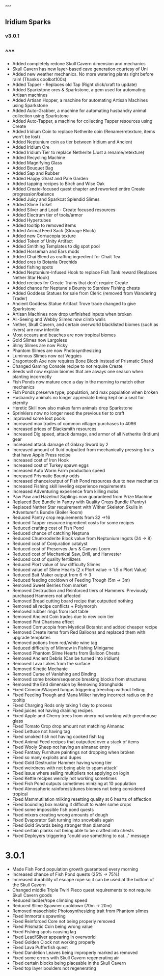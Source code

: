 ^^^
## Iridium Sparks
### v3.0.1
^^^
--- 
- Added completely redone Skull Cavern dimension and mechanics
- Skull Cavern has new layer-based cave generation courtesy of Uni
- Added new weather mechanics. No more watering plants right before rain! (Thanks coolbot100s)
- Added Tapper - Replaces old Tap (Right click/craft to update)
- Added Sparkstone ores & Sparkstone, a gem used for automating Artisan machines
- Added Artisan Hopper, a machine for automating Artisan Machines using Sparkstone
- Added Auto-Grabber, a machine for automating husbandry animal collection using Sparkstone
- Added Auto-Tapper, a machine for collecting Tapper resources using Create
- Added Iridium Coin to replace Netherite coin (Rename/retexture, items won't be lost)
- Added Neptunium coin as tier between Iridium and Ancient 
- Added Iridium Ore
- Added Iridium Tier to replace Netherite (Just a rename/retexture)
- Added Recycling Machine
- Added Magnifying Glass
- Added Bouquet Bag
- Added Sap and Rubber
- Added Happy Ghast and Pale Garden
- Added tapping recipes to Birch and Wise Oak
- Added Create-focused quest chapter and reworked entire Create progression/balance
- Added Juicy and Sparkcat Splendid Slimes
- Added Slime Ticket
- Added Silver and Lead - Create focused resources
- Added Electrum tier of tools/armor 
- Added Hypertubes
- Added tooltip to removed items
- Added Animal Feed Sack (Storage Block)
- Added new Cornucopia texture
- Added Token of Unity Artifact
- Added Smithing Templates to dig spot pool
- Added Horseman and Ears mods
- Added Chai Blend as crafting ingredient for Chait Tea
- Added ores to Botania Orechids
- Added fishing spots
- Added Neptunium-Infused Hook to replace Fish Tank reward (Replaces Nether Star Hook)
- Added recipes for Create Trains that don't require Create
- Added chance for Neptune's Bounty to Stardew Fishing chests
- Added Goddess Statues for sale from Cleric (removed from Wandering Trader)
- Ancient Goddess Statue Artifact Trove trade changed to give Sparkstone
- Artisan Machines now drop unfinished inputs when broken
- All-Seeing and Webby Slimes now climb walls
- Nether, Skull Cavern, and certain overworld blacklisted biomes (such as rivers) are now infertile
- Most oceans and beaches are now tropical biomes
- Gold Slimes now Largoless
- Slimy Slimes are now Picky
- Phantom Slimes are now Photosynthesizing 
- Luminous Slimes now eat Veggies
- Dragontooth Axe now requires Bone Block instead of Prismatic Shard
- Changed Gaming Console recipe to not require Create
- Seeds will now explain biomes that are always one season when planting incorrectly
- Fish Ponds now mature once a day in the morning to match other mechanics
- Fish Ponds preserve type, population, and max population when broken
- Husbandry animals no longer appreciate being kept on a seat for eternity
- Heretic Skill now also makes farm animals drop Sparkstone
- Sprinklers now no longer need the previous tier to craft
- Improved some loot pools
- Increased max trades of common villager purchases to 4096
- Increased prices of Blacksmith resources
- Increased Dig speed, attack damage, and armor of all Netherite (Iridium) gear
- Increased attack damage of Galaxy Sword by 2
- Increased amount of fluid outputted from mechanically pressing fruits that have Apple Press recipe
- Increased cost of Iron Hook
- Increased cost of Turkey spawn eggs
- Increased Auto Worm Farm production speed
- Increased Prismatic Bounty odds
- Increased chance/output of Fish Pond resources due to new mechanics
- Increased Fishing skill leveling experience requirements
- Increased Adventuring experience from killing mobs
- Paw Paw and Hazelnut Saplings now guaranteed from Prize Machine
- Replaced Bee Bundle in Pantry with Quality Crops Bundle (Pantry)
- Replaced Nether Star requirement with Wither Skeleton Skulls in Adventurer's Bundle (Boiler Room)
- Reduced Pantry crop requirements from 32 ->16
- Reduced Tapper resource ingredient costs for some recipes
- Reduced crafting cost of Fish Pond
- Reduced chance of catching Neptuna
- Reduced Chunkroderite Block value from Neptunium Ingots (24 -> 8)
- Reduced cost of Conjuration catalyst
- Reduced cost of Preserves Jars & Canvas Loom
- Reduced cost of Mechanical Saw, Drill, and Harvester
- Reduced cost of quality fertilizers
- Reduced Plort value of low difficulty Slimes
- Reduced value of Slime Hearts (2 x Plort value -> 1.5 x Plort Value)
- Reduced Bait Maker output from 6 -> 3
- Reduced feeding cooldown of Feeding Trough (5m -> 3m)
- Removed Sweet Berries from market
- Removed Destruction and Reinforced tiers of Hammers. Previously purchased Hammers not affected
- Removed Bread cutting board recipe that outputted nothing
- Removed all recipe conflicts + Polymorph
- Removed rubber rings from loot table
- Removed Ancient Coin trades due to new coin tier
- Removed Pint Charisma effect
- Removed Cornucopia from Mystical Botanist and added cheaper recipe
- Removed Create items from Red Balloons and replaced them with upgrade templates
- Removed potions from red/white wine tag
- Reduced difficulty of Minnow in Fishing Minigame
- Removed Phantom Slime Hearts from Balloon Chests
- Removed Ancient Debris (Can be turned into iridium)
- Removed Lava Lakes from the surface
- Removed Kinetic Mechanic
- Removed Curse of Vanishing and Binding
- Removed some broken/sequence breaking blocks from structures 
- Removed the End dimension by Removing Strongholds
- Fixed Crimson/Warped fungus triggering treechop without felling
- Fixed Feeding Trough and Mana Milker having incorrect radius on the tooltip
- Fixed Charging Rods only taking 1 day to process
- Fixed juices not having draining recipes
- Fixed Apple and Cherry trees from vinery not working with greenhouse glass
- Fixed Tomato Crop drop amount not matching Almanac
- Fixed Lettuce not having tag
- Fixed smoked fish not having cooked fish tag
- Fixed Animal Feed recipes that outputted over a stack of items
- Fixed Wooly Sheep not having an almanac entry
- Fixed Fantasy Furniture paintings not dropping when broken
- Fixed so many exploits and dupes
- Fixed Gold Destructor Hammer having wrong tier
- Fixed weirdness with not being able to spam attack'
- Fixed issue where selling multipliers not applying on login
- Fixed Kettle recipes weirdly not working sometimes
- Fixed Fish Pond outputs sometimes minizing at 10 population
- Fixed Atmospheric rainforest/dunes biomes not being considered tropical
- Fixed Mammutilation milking resetting quality at 6 hearts of affection
- Fixed bounding box making it difficult to water some crops
- Fixed some impossible fish pond quests
- Fixed mixers creating wrong amounts of dough
- Fixed Evaporator Salt turning into snowballs again
- Fixed Gold Swords being stronger than diamond
- Fixed certain planks not being able to be crafted into chests
- Fixed Deployers triggering "could use something to eat..." message

# 3.0.1
- Made Fish Pond population growth guaranteed every morning
- Increased chance of Fish Pond quests (25% -> 75%)
- Increased durability of escape rope so it can be used at the bottom of the Skull Cavern
- Changed middle Triple Twirl Pleco quest requirements to not require Skull Cavern goods
- Reduced ladder/rope climbing speed
- Reduced Slime Spawner cooldown (70m -> 20m)
- Removed masochistic Photosynthesizing trait from Phantom slimes
- Fixed Immortals spawning
- Fixed Reinforced Core not being properly removed
- Fixed Prismatic Coin being wrong value
- Fixed Fishing spots causing lag
- Fixed Lead/Silver appearing in overworld
- Fixed Golden Clock not working properly
- Fixed Lava Pufferfish quest
- Fixed Dandelion Leaves being improperly marked as removed
- Fixed some errors with Skull Cavern regenerating air
- Fixed certain blocks being placeable in the Skull Cavern
- Fixed top layer boulders not regenerating